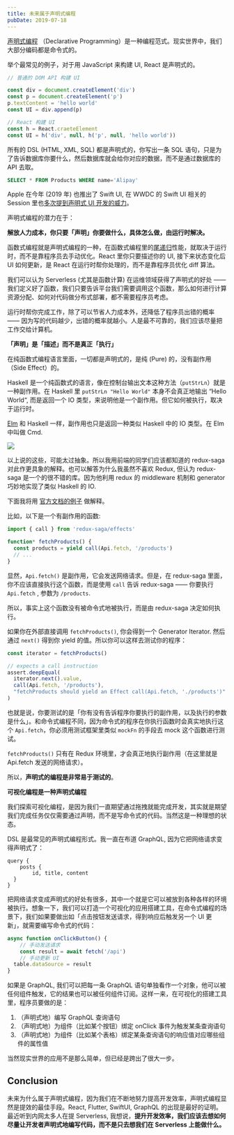 ```yaml
---
title: 未来属于声明式编程
pubDate: 2019-07-18
---
```


[声明式编程](https://zh.wikipedia.org/zh-cn/%E5%AE%A3%E5%91%8A%E5%BC%8F%E7%B7%A8%E7%A8%8B?oldformat=true) （Declarative Programming）是一种编程范式。现实世界中，我们大部分编码都是命令式的。

举个最常见的例子，对于用 JavaScript 来构建 UI, React 是声明式的。

```js
// 普通的 DOM API 构建 UI

const div = document.createElement('div')
const p = document.createElement('p')
p.textContent = 'hello world'
const UI = div.append(p)
```

```js
// React 构建 UI
const h = React.craeteElement
const UI = h('div', null, h('p', null, 'hello world'))
```

所有的 DSL (HTML, XML, SQL) 都是声明式的，你写出一条 SQL 语句，只是为了告诉数据库你要什么，然后数据库就会给你对应的数据，而不是通过数据库的 API 去取。

```sql
SELECT * FROM Products WHERE name='Alipay'
```

Apple 在今年 (2019 年) 也推出了 Swift UI, 在 WWDC 的 Swift UI 相关的 Session 里也[多次提到声明式 UI 开发的威力](https://developer.apple.com/videos/play/wwdc2019/216/)。

声明式编程的潜力在于：

**解放人力成本，你只要「声明」你要做什么，具体怎么做，由运行时解决。**

函数式编程就是声明式编程的一种，在函数式编程里的[尾递归](https://zh.wikipedia.org/zh-hans/%E5%B0%BE%E8%B0%83%E7%94%A8?oldformat=true)性能，就取决于运行时，而不是靠程序员去手动优化。React 里你只要描述你的 UI, 接下来状态变化后 UI 如何更新，是 React 在运行时帮你处理的，而不是靠程序员优化 diff 算法。

我们可以认为 Serverless (尤其是函数计算) 在运维领域获得了声明式的好处 —— 我们定义好了函数，我们只要告诉平台我们需要调用这个函数，那么如何进行计算资源分配、如何对代码做分布式部署，都不需要程序员考虑。

运行时帮你完成工作，除了可以节省人力成本外，还降低了程序员出错的概率 —— 因为写的代码越少，出错的概率就越小。人是最不可靠的，我们应该尽量把工作交给计算机。

**「声明」是「描述」而不是真正「执行」**

在纯函数式编程语言里面，一切都是声明式的，是纯 (Pure) 的，没有副作用（Side Effect）的。

Haskell 是一个纯函数式的语言，像在控制台输出文本这种方法（`putStrLn`）就是一种副作用。在 Haskell 里 `putStrLn "Hello World"` 本身不会真正地输出 “Hello World“, 而是返回一个 IO 类型，来说明他是一个副作用。但它如何被执行，取决于运行时。

[Elm](https://elm-lang.org) 和 Haskell 一样，副作用也只是返回一种类似 Haskell 中的 IO 类型。在 Elm 中叫做 Cmd. 

![](https://gbstatic.djyde.com/F5AF0D75-30A2-46DD-B66F-9FDEFFC10B27.png?x-oss-process=style/80)

以上说的这些，可能太过抽象。所以我用前端的同学们应该都知道的 redux-saga 对此作更具象的解释。也可以解答为什么我虽然不喜欢 Redux, 但认为 redux-saga 是一个的很不错的库。因为他利用 redux 的 middleware 机制和 generator 巧妙地实现了类似 Haskell 的 IO. 

下面我将用 [官方文档的例子](https://redux-saga.js.org/docs/basics/DeclarativeEffects.html) 做解释。

比如，以下是一个有副作用的函数:

```js
import { call } from 'redux-saga/effects'

function* fetchProducts() {
  const products = yield call(Api.fetch, '/products')
  // ...
}
```

显然，`Api.fetch()` 是副作用，它会发送网络请求。但是，在 redux-saga 里面，你不应该直接执行这个函数，而是使用 `call` 告诉 redux-saga —— 你要执行 `Api.fetch` , 参数为 `/products`. 

所以，事实上这个函数没有被命令式地被执行，而是由 redux-saga 决定如何执行。

如果你在外部直接调用 `fetchProducts()`, 你会得到一个 Generator Iterator. 然后通过 `next()` 得到你 yield 的值。所以你可以这样去测试你的程序：

```js
const iterator = fetchProducts()

// expects a call instruction
assert.deepEqual(
  iterator.next().value,
  call(Api.fetch, '/products'),
  "fetchProducts should yield an Effect call(Api.fetch, './products')"
)
```

也就是说，你要测试的是「你有没有告诉程序你要执行的副作用，以及执行的参数是什么」。和命令式编程不同，因为命令式的程序在你执行函数时会真实地执行这个 `Api.fetch`，你必须用测试框架里类似 `mockFn` 的手段去 mock 这个函数进行测试。

`fetchProducts()` 只有在 Redux 环境里，才会真正地执行副作用（在这里就是 Api.fetch 发送的网络请求）。

所以，**声明式的编程是非常易于测试的**。

**可视化编程是一种声明式编程**

我们探索可视化编程，是因为我们一直期望通过拖拽就能完成开发，其实就是期望我们完成任务仅仅需要通过声明，而不是写命令式的代码。当然这是一种理想的状态。

DSL 是最常见的声明式编程形式。我一直在布道 GraphQL, 因为它把网络请求变得声明式了：

```
query {
	posts {
		id, title, content
  }
}
```

把网络请求变成声明式的好处有很多，其中一个就是它可以被放到各种各样的环境被执行。想象一下，我们可以打造一个可视化的应用搭建工具，在命令式编程的场景下，我们如果要做出如「点击按钮发送请求，得到响应后触发另一个 UI 更新」，就需要编写命令式的代码：

```js
async function onClickButton() {
	// 手动发送请求
	const result = await fetch('/api')
	// 手动更新 UI
  table.dataSource = result
}
```

如果是 GraphQL, 我们可以把每一条 GraphQL 语句单独看作一个对象，他可以被任何组件触发，它的结果也可以被任何组件订阅。这样一来，在可视化的搭建工具里，程序员要做的是：

1. （声明式地）编写 GraphQL 查询语句 
2. （声明式地）为组件（比如某个按钮）绑定 onClick 事件为触发某条查询语句
3. （声明式地）为组件（比如某个表格）绑定某条查询语句的响应值对应哪些组件的属性值

当然现实世界的应用不是那么简单，但已经是跨出了很大一步。

## Conclusion
未来为什么属于声明式编程，因为我们在不断地努力提高开发效率，声明式编程显然是提效的最佳手段。React, Flutter, SwiftUI, GraphQL 的出现是最好的证明。最近听到内网太多人在提 Serverless, 我想说，**提升开发效率，我们应该去想如何尽量让开发者声明式地编写代码，而不是只去想我们在 Serverless 上能做什么。**